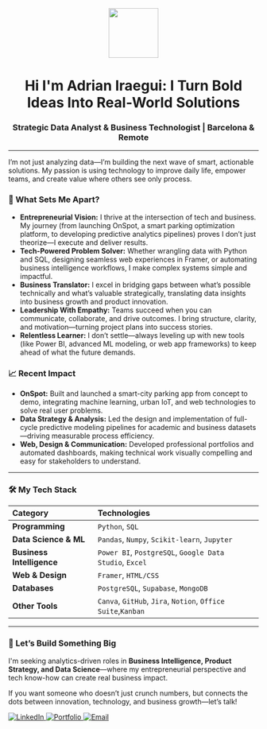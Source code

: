 <div id="header" align="center">
  <img src="httpsT://media.giphy.com/media/M9gbBd9nbDrOTu1Mqx/giphy.gif" width="100"/>
</div>

<h1 align="center">Hi I'm Adrian Iraegui: I Turn Bold Ideas Into Real-World Solutions</h1>
<h3 align="center">Strategic Data Analyst & Business Technologist | Barcelona & Remote</h3>

---

I’m not just analyzing data—I’m building the next wave of smart, actionable solutions. My passion is using technology to improve daily life, empower teams, and create value where others see only process.

### 🌟 What Sets Me Apart?

* **Entrepreneurial Vision:** I thrive at the intersection of tech and business. My journey (from launching OnSpot, a smart parking optimization platform, to developing predictive analytics pipelines) proves I don’t just theorize—I execute and deliver results.
* **Tech-Powered Problem Solver:** Whether wrangling data with Python and SQL, designing seamless web experiences in Framer, or automating business intelligence workflows, I make complex systems simple and impactful.
* **Business Translator:** I excel in bridging gaps between what’s possible technically and what’s valuable strategically, translating data insights into business growth and product innovation.
* **Leadership With Empathy:** Teams succeed when you can communicate, collaborate, and drive outcomes. I bring structure, clarity, and motivation—turning project plans into success stories.
* **Relentless Learner:** I don’t settle—always leveling up with new tools (like Power BI, advanced ML modeling, or web app frameworks) to keep ahead of what the future demands.

### 📈 Recent Impact

* **OnSpot:** Built and launched a smart-city parking app from concept to demo, integrating machine learning, urban IoT, and web technologies to solve real user problems.
* **Data Strategy & Analysis:** Led the design and implementation of full-cycle predictive modeling pipelines for academic and business datasets—driving measurable process efficiency.
* **Web, Design & Communication:** Developed professional portfolios and automated dashboards, making technical work visually compelling and easy for stakeholders to understand.

---

### 🛠️ My Tech Stack

| Category | Technologies |
| :--- | :--- |
| **Programming** | `Python`, `SQL` |
| **Data Science & ML** | `Pandas`, `Numpy`, `Scikit-learn`, `Jupyter` |
| **Business Intelligence** | `Power BI`, `PostgreSQL`, `Google Data Studio`, `Excel` |
| **Web & Design** | `Framer`, `HTML/CSS` |
| **Databases** | `PostgreSQL`, `Supabase`, `MongoDB` |
| **Other Tools** | `Canva`, `GitHub`, `Jira`, `Notion`, `Office Suite`,`Kanban` |

---

### 🔗 Let’s Build Something Big

I'm seeking analytics-driven roles in **Business Intelligence, Product Strategy, and Data Science**—where my entrepreneurial perspective and tech know-how can create real business impact.

If you want someone who doesn’t just crunch numbers, but connects the dots between innovation, technology, and business growth—let’s talk!

<p align="left">
  <a href="https://www.linkedin.com/in/adrianiraegui/" target="_blank">
    <img src="https://img.shields.io/badge/LinkedIn-0077B5?style=for-the-badge&logo=linkedin&logoColor=white" alt="LinkedIn"/>
  </a>
  <a href="https://adrian-portfolio.framer.website/" target="_blank">
    <img src="https://img.shields.io/badge/Portfolio-0055FF?style=for-the-badge&logo=framer&logoColor=white" alt="Portfolio"/>
  </a>
  <a href="mailto:adriraegui02@gmail.com" target="_blank">
    <img src="https://img.shields.io/badge/Email-D14836?style=for-the-badge&logo=gmail&logoColor=white" alt="Email"/>
  </a>
</p>
